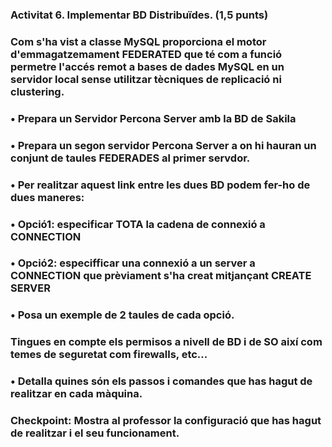 ### Activitat 6. Implementar BD Distribuïdes. (1,5 punts)

### Com s'ha vist a classe MySQL proporciona el motor d'emmagatzemament FEDERATED que té com a funció permetre l'accés remot a bases de dades MySQL en un servidor local sense utilitzar tècniques de replicació ni clustering.

### •	Prepara un Servidor Percona Server amb la BD de Sakila
### •	Prepara un segon servidor Percona Server a on hi hauran un conjunt de taules FEDERADES al primer servdor.
### •	Per realitzar aquest link entre les dues BD podem fer-ho de dues maneres:
### •	Opció1: especificar TOTA la cadena de connexió a CONNECTION 
### •	Opció2: especifficar una connexió a un server a CONNECTION que prèviament s'ha creat mitjançant CREATE SERVER
### •	Posa un exemple de 2 taules de cada opció. 
### Tingues en compte els permisos a nivell de BD i de SO així com temes de seguretat com firewalls, etc...
### •	Detalla quines són els passos i comandes que has hagut de realitzar en cada màquina.

### Checkpoint: Mostra al professor la configuració que has hagut de realitzar i el seu funcionament.
